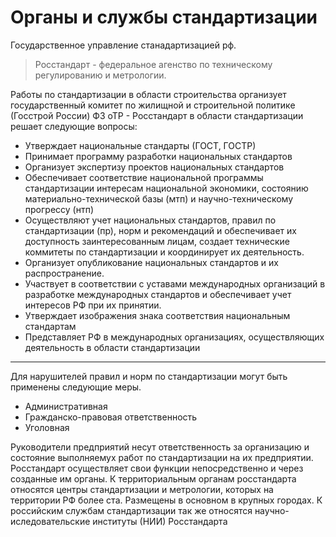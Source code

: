 # Органы и службы стандартизации

Государственное управление станадартизацией рф.
> Росстандарт - федеральное агенство по техническому регулированию и метрологии.

Работы по стандартизации в области строительства организует государственный комитет по жилищной и строительной политике (Госстрой России)
ФЗ оТР - Росстандарт в области стандартизации решает следующие вопросы:
* Утверждает национальные стандарты (ГОСТ, ГОСТР)
* Принимает программу разработки национальных стандартов
* Организует экспертизу проектов национальных стандартов
* Обеспечивает соответствие национальной программы стандартизации интересам национальной экономики, состоянию материально-технической базы (мтп) и научно-техническому прогрессу (нтп)
* Осуществляют учет национальных стандартов, правил по стандартизации (пр), норм и рекомендаций и обеспечивает их доступность заинтересованным лицам, создает технические коммитеты по стандартизации и координирует их деятельность.
* Организует опубликование национальных стандартов и их распространение.
* Участвует в соответствии с уставами международных организаций в разработке международных стандартов и обеспечивает учет интересов РФ при их принятии.
* Утверждает изображения знака соответствия национальным стандартам
* Представляет РФ в международных организациях, осуществляющих деятельность в области стандартизации

_______

Для нарушителей правил и норм по стандартизации могут быть применены следующие меры.
* Административная
* Гражданско-правовая ответственность
* Уголовная

Руководители предприятий несут ответственность за организацию и состояние выполняемух работ по стандартизации на их предприятии.
Росстандарт осуществляет свои функции непосредственно и через созданные им органы. К территориальным органам росстандарта относятся центры стандартизации и метрологии, которых на территории РФ более ста. Размещены в основном в крупных городах. К российским службам стандартизации так же относятся научно-иследовательские институты (НИИ) Росстандарта

